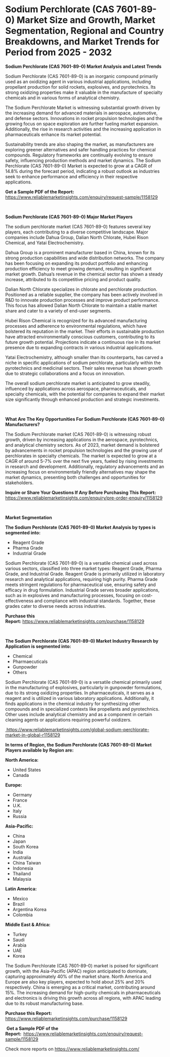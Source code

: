 <p><h1>Sodium Perchlorate (CAS 7601-89-0) Market Size and Growth, Market Segmentation, Regional and Country Breakdowns, and Market Trends for Period from 2025 -  2032</h1></p><p><strong>Sodium Perchlorate (CAS 7601-89-0) Market Analysis and Latest Trends</strong></p>
<p><p>Sodium Perchlorate (CAS 7601-89-0) is an inorganic compound primarily used as an oxidizing agent in various industrial applications, including propellant production for solid rockets, explosives, and pyrotechnics. Its strong oxidizing properties make it valuable in the manufacture of specialty chemicals and in various forms of analytical chemistry. </p><p>The Sodium Perchlorate Market is witnessing substantial growth driven by the increasing demand for advanced materials in aerospace, automotive, and defense sectors. Innovations in rocket propulsion technologies and the growing focus on space exploration are further fueling market expansion. Additionally, the rise in research activities and the increasing application in pharmaceuticals enhance its market potential. </p><p>Sustainability trends are also shaping the market, as manufacturers are exploring greener alternatives and safer handling practices for chemical compounds. Regulatory frameworks are continually evolving to ensure safety, influencing production methods and market dynamics. The Sodium Perchlorate (CAS 7601-89-0) Market is expected to grow at a CAGR of 14.8% during the forecast period, indicating a robust outlook as industries seek to enhance performance and efficiency in their respective applications.</p></p>
<p><strong>Get a Sample PDF of the Report:&nbsp;</strong> <a href="https://www.reliablemarketinsights.com/enquiry/request-sample/1158129?utm_campaign=2199&utm_medium=2&utm_source=Github&utm_content=ia&utm_term=02042025&utm_id=sodium-perchlorate-cas-7601-89-0">https://www.reliablemarketinsights.com/enquiry/request-sample/1158129</a></p>
<p>&nbsp;</p>
<p><strong>Sodium Perchlorate (CAS 7601-89-0) Major Market Players</strong></p>
<p><p>The sodium perchlorate market (CAS 7601-89-0) features several key players, each contributing to a diverse competitive landscape. Major companies include Dahua Group, Dalian North Chlorate, Hubei Rison Chemical, and Yatai Electrochemistry. </p><p>Dahua Group is a prominent manufacturer based in China, known for its strong production capabilities and wide distribution networks. The company has been focusing on expanding its product portfolio and enhancing production efficiency to meet growing demand, resulting in significant market growth. Dahua’s revenue in the chemical sector has shown a steady increase, attributed to its competitive pricing and product quality.</p><p>Dalian North Chlorate specializes in chlorate and perchlorate production. Positioned as a reliable supplier, the company has been actively involved in R&D to innovate production processes and improve product performance. This focus has allowed Dalian North Chlorate to maintain a stable market share and cater to a variety of end-user segments.</p><p>Hubei Rison Chemical is recognized for its advanced manufacturing processes and adherence to environmental regulations, which have bolstered its reputation in the market. Their efforts in sustainable production have attracted environmentally conscious customers, contributing to its future growth potential. Projections indicate a continuous rise in its market presence due to expanding contracts in various industrial applications.</p><p>Yatai Electrochemistry, although smaller than its counterparts, has carved a niche in specific applications of sodium perchlorate, particularly within the pyrotechnics and medicinal sectors. Their sales revenue has shown growth due to strategic collaborations and a focus on innovation.</p><p>The overall sodium perchlorate market is anticipated to grow steadily, influenced by applications across aerospace, pharmaceuticals, and specialty chemicals, with the potential for companies to expand their market size significantly through enhanced production and strategic investments.</p></p>
<p>&nbsp;</p>
<p><strong>What Are The Key Opportunities For Sodium Perchlorate (CAS 7601-89-0) Manufacturers?</strong></p>
<p><p>The Sodium Perchlorate market (CAS 7601-89-0) is witnessing robust growth, driven by increasing applications in the aerospace, pyrotechnics, and analytical chemistry sectors. As of 2023, market demand is bolstered by advancements in rocket propulsion technologies and the growing use of perchlorates in specialty chemicals. The market is expected to grow at a CAGR of around 5-7% over the next five years, fueled by rising investments in research and development. Additionally, regulatory advancements and an increasing focus on environmentally friendly alternatives may shape the market dynamics, presenting both challenges and opportunities for stakeholders.</p></p>
<p><strong>Inquire or Share Your Questions If Any Before Purchasing This Report:</strong> <a href="https://www.reliablemarketinsights.com/enquiry/pre-order-enquiry/1158129?utm_campaign=2199&utm_medium=2&utm_source=Github&utm_content=ia&utm_term=02042025&utm_id=sodium-perchlorate-cas-7601-89-0">https://www.reliablemarketinsights.com/enquiry/pre-order-enquiry/1158129</a></p>
<p>&nbsp;</p>
<p><strong>Market Segmentation</strong></p>
<p><strong>The Sodium Perchlorate (CAS 7601-89-0) Market Analysis by types is segmented into:</strong></p>
<p><ul><li>Reagent Grade</li><li>Pharma Grade</li><li>Industrial Grade</li></ul></p>
<p><p>Sodium Perchlorate (CAS 7601-89-0) is a versatile chemical used across various sectors, classified into three market types: Reagent Grade, Pharma Grade, and Industrial Grade. Reagent Grade is primarily utilized in laboratory research and analytical applications, requiring high purity. Pharma Grade meets stringent regulations for pharmaceutical use, ensuring safety and efficacy in drug formulation. Industrial Grade serves broader applications, such as in explosives and manufacturing processes, focusing on cost-effectiveness and compliance with industrial standards. Together, these grades cater to diverse needs across industries.</p></p>
<p><strong>Purchase this Report:&nbsp;</strong><a href="https://www.reliablemarketinsights.com/purchase/1158129?utm_campaign=2199&utm_medium=2&utm_source=Github&utm_content=ia&utm_term=02042025&utm_id=sodium-perchlorate-cas-7601-89-0">https://www.reliablemarketinsights.com/purchase/1158129</a></p>
<p>&nbsp;</p>
<p><strong>The Sodium Perchlorate (CAS 7601-89-0) Market Industry Research by Application is segmented into:</strong></p>
<p><ul><li>Chemical</li><li>Pharmaecuticals</li><li>Gunpowder</li><li>Others</li></ul></p>
<p><p>Sodium Perchlorate (CAS 7601-89-0) is a versatile chemical primarily used in the manufacturing of explosives, particularly in gunpowder formulations, due to its strong oxidizing properties. In pharmaceuticals, it serves as a reagent and is utilized in various laboratory applications. Additionally, it finds applications in the chemical industry for synthesizing other compounds and in specialized contexts like propellants and pyrotechnics. Other uses include analytical chemistry and as a component in certain cleaning agents or applications requiring powerful oxidizers.</p></p>
<p><a href="https://www.reliablemarketinsights.com/global-sodium-perchlorate-market-in-global-r1158129?utm_campaign=2199&utm_medium=2&utm_source=Github&utm_content=ia&utm_term=02042025&utm_id=sodium-perchlorate-cas-7601-89-0">&nbsp;https://www.reliablemarketinsights.com/global-sodium-perchlorate-market-in-global-r1158129</a></p>
<p><strong>In terms of Region, the Sodium Perchlorate (CAS 7601-89-0) Market Players available by Region are:</strong></p>
<p>
    <p> <strong> North America: </strong>
        <ul>
            <li>United States</li>
            <li>Canada</li>
        </ul>
        </p> 
    <p> <strong> Europe: </strong>
        <ul>
            <li>Germany</li>
            <li>France</li>
            <li>U.K.</li>
            <li>Italy</li>
            <li>Russia</li>
        </ul>
        </p> 
    <p> <strong> Asia-Pacific: </strong>
        <ul>
            <li>China</li>
            <li>Japan</li>
            <li>South Korea</li>
            <li>India</li>
            <li>Australia</li>
            <li>China Taiwan</li>
            <li>Indonesia</li>
            <li>Thailand</li>
            <li>Malaysia</li>
        </ul>
        </p> 
    <p> <strong> Latin America: </strong>
        <ul>
            <li>Mexico</li>
            <li>Brazil</li>
            <li>Argentina Korea</li>
            <li>Colombia</li>
        </ul>
        </p> 
    <p> <strong> Middle East & Africa: </strong>
        <ul>
            <li>Turkey</li>
            <li>Saudi</li>
            <li>Arabia</li>
            <li>UAE</li>
            <li>Korea</li>
        </ul>
    </p>
    </p>
<p><p>The Sodium Perchlorate (CAS 7601-89-0) market is poised for significant growth, with the Asia-Pacific (APAC) region anticipated to dominate, capturing approximately 40% of the market share. North America and Europe are also key players, expected to hold about 25% and 20% respectively. China is emerging as a critical market, contributing around 15%. The increasing demand for high-purity chemicals in pharmaceuticals and electronics is driving this growth across all regions, with APAC leading due to its robust manufacturing base.</p></p>
<p><strong>Purchase this Report: </strong><a href="https://www.reliablemarketinsights.com/purchase/1158129?utm_campaign=2199&utm_medium=2&utm_source=Github&utm_content=ia&utm_term=02042025&utm_id=sodium-perchlorate-cas-7601-89-0">https://www.reliablemarketinsights.com/purchase/1158129</a></p>
<p>&nbsp;<strong>Get a Sample PDF of the Report:&nbsp;&nbsp;</strong><a href="https://www.reliablemarketinsights.com/enquiry/request-sample/1158129?utm_campaign=2199&utm_medium=2&utm_source=Github&utm_content=ia&utm_term=02042025&utm_id=sodium-perchlorate-cas-7601-89-0">https://www.reliablemarketinsights.com/enquiry/request-sample/1158129</a></p>
<p><strong></strong></p>
<p>Check more reports on <a href="https://www.reliablemarketinsights.com/?utm_campaign=2199&utm_medium=2&utm_source=Github&utm_content=ia&utm_term=02042025&utm_id=sodium-perchlorate-cas-7601-89-0">https://www.reliablemarketinsights.com/</a></p>